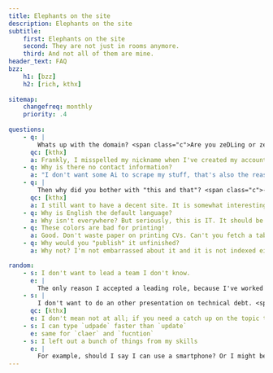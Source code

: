 ```yaml
---
title: Elephants on the site
description: Elephants on the site
subtitle:
    first: Elephants on the site
    second: They are not just in rooms anymore.
    third: And not all of them are mine.
header_text: FAQ
bzz:
    h1: [bzz]
    h2: [rich, kthx]
    
sitemap:
    changefreq: monthly
    priority: .4
    
questions:
    - q: |
        Whats up with the domain? <span class="c">Are you zeDLing or zeLDing ?</span>
      qc: [kthx]
      a: Frankly, I misspelled my nickname when I've created my account on Github. It is supposed to be ZeDlinG - one of my old nicknames :)
    - q: Why is there no contact information?
      a: "I don't want some Ai to scrape my stuff, that's also the reason why the site is not indexed. I only would like to show this to a narrow selection of people.&nbsp;&nbsp;If you can read this, you should already know how to contact me.&nbsp;&nbsp;If you forgot (somehow), you should be able to find them through the linked social accounts in the footer. This is meant as an extra attachment next to the rest of my stuff."
    - q: |
        Then why did you bother with "this and that"? <span class="c">- Those are SEO things.</span>
      qc: [kthx]
      a: I still want to have a decent site. It is somewhat interesting too. What would you do with a static site to have fun?
    - q: Why is English the default language?
      a: Why isn't everywhere? But seriously, this is IT. It should be in english only - yes, everything! Besides, english is the closest thing we have to global human language, I'm trying to help a bit ;) and if you are going to put me on refactoring some old bulgarian code, you better get me somebody who can translate it :P
    - q: These colors are bad for printing!
      a: Good. Don't waste paper on printing CVs. Can't you fetch a tablet or something? I've tried to make it somewhat bearable on mobiles too. It is better live anyways ;)
    - q: Why would you "publish" it unfinished?
      a: Why not? I'm not embarrassed about it and it is not indexed either. The journey should count more, maybe take a look at the commits.

random:
    - s: I don't want to lead a team I don't know.
      e: |
        The only reason I accepted a leading role, because I've worked with them with years. Although that is more that enough, some is required.
    - s: |
        I don't want to do an other presentation on technical debt. <span class="c">Imagine having to work with rusty, old shovels</span>
      qc: [kthx]
      e: I don't mean not at all; if you need a catch up on the topic that is fine, I just don't want to be the first who explains it.
    - s: I can type `udpade` faster than `update`
      e: same for `claer` and `fucntion`
    - s: I left out a bunch of things from my skills
      e: |
        For example, should I say I can use a smartphone? Or I might be able to install <span class="di w-auto bzz">Windows Millennium ©</span> by just listening to it? What about ftp servers or telnet, mirc? I've seen them, used some to some extent, is that relevant, or it would just bloat the page? Some of them are just things that mildly interested me at some point in time, and I still remember some of it - that doesn't necessarily mean I would like to be an scp server administrator :D
---
```

